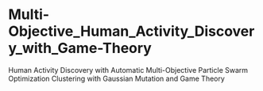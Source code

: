 # Multi-Objective_Human_Activity_Discovery_with_Game-Theory
Human Activity Discovery with Automatic Multi-Objective Particle Swarm Optimization Clustering with Gaussian Mutation and Game Theory
